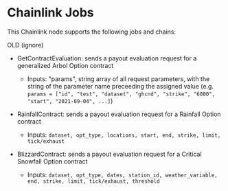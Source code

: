 # Chainlink Jobs

This Chainlink node supports the following jobs and chains:

OLD (ignore)
- GetContractEvaluation: sends a payout evaluation request for a generalized Arbol Option contract
    - Inputs: "params", string array of all request parameters, with the string of the parameter name preceeding the assigned value (e.g. `params = ["id", "test", "dataset", "ghcnd", "strike", "6000", "start", "2021-09-04", ...]`)

- RainfallContract: sends a payout evaluation request for a Rainfall Option contract
    - Inputs: `dataset, opt_type, locations, start, end, strike, limit, tick/exhaust`
- BlizzardContract: sends a payout evaluation request for a Critical Snowfall Option contract
    - Inputs: `dataset, opt_type, dates, station_id, weather_variable, end, strike, limit, tick/exhaust, threshold`
